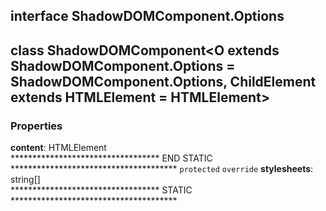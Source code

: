 ## interface **ShadowDOMComponent.Options**

## class **ShadowDOMComponent**\<O extends ShadowDOMComponent.Options = ShadowDOMComponent.Options, ChildElement extends HTMLElement = HTMLElement>
### Properties
**content**: HTMLElement<br>
********************************** END STATIC **************************************
`protected` `override` **stylesheets**: string[]<br>
********************************** STATIC **************************************


